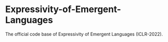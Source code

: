 # Expressivity-of-Emergent-Languages
The official code base of Expressivity of Emergent Languages (ICLR-2022).

